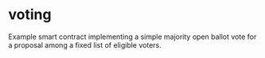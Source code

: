 # voting

Example smart contract implementing a simple majority open ballot vote for a proposal among a fixed list of eligible voters.
